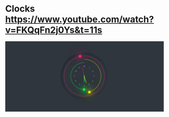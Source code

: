 # Clocks https://www.youtube.com/watch?v=FKQqFn2j0Ys&t=11s 
<p align="center">
  <img src="preview.png" alt="preview del proyecto" width="600">
</p>